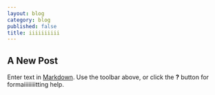 ```yaml
---
layout: blog
category: blog
published: false
title: iiiiiiiiii
---
```

## A New Post

Enter text in [Markdown](http://daringfireball.net/projects/markdown/). Use the toolbar above, or click the **?** button for formaiiiiiiiitting help.
